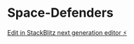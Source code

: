 # Space-Defenders

[Edit in StackBlitz next generation editor ⚡️](https://stackblitz.com/~/github.com/riptide-06/Space-Defenders)